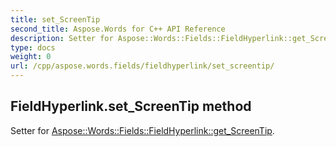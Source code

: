 ```yaml
---
title: set_ScreenTip
second_title: Aspose.Words for C++ API Reference
description: Setter for Aspose::Words::Fields::FieldHyperlink::get_ScreenTip. 
type: docs
weight: 0
url: /cpp/aspose.words.fields/fieldhyperlink/set_screentip/
---
```

## FieldHyperlink.set_ScreenTip method


Setter for [Aspose::Words::Fields::FieldHyperlink::get_ScreenTip](./get_screentip/).

